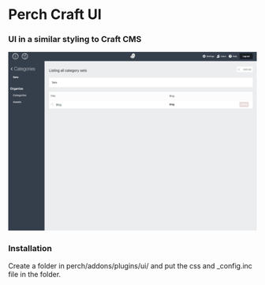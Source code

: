 # Perch Craft UI
### UI in a similar styling to Craft CMS

![Screenshot](perch_craft_ui.png)

### Installation
Create a folder in perch/addons/plugins/ui/ and put the css and _config.inc file in the folder.
